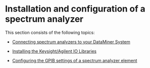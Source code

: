 # Installation and configuration of a spectrum analyzer

This section consists of the following topics:

- [Connecting spectrum analyzers to your DataMiner System](Connecting_spectrum_analyzers_to_your_DataMiner_System.md)

- [Installing the Keysight/Agilent IO Libraries](Installing_the_Keysight_Agilent_IO_Libraries.md#installing-the-keysightagilent-io-libraries)

- [Configuring the GPIB settings of a spectrum analyzer element](Configuring_the_GPIB_settings_of_a_spectrum_analyzer_element.md)

